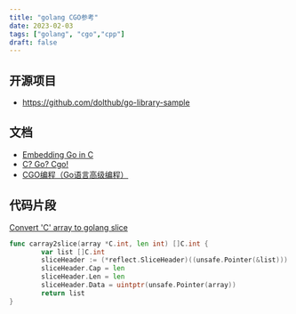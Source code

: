 ```yaml
---
title: "golang CGO参考"
date: 2023-02-03
tags: ["golang", "cgo","cpp"]
draft: false
---
```


## 开源项目

- https://github.com/dolthub/go-library-sample

## 文档
- [Embedding Go in C](https://www.dolthub.com/blog/2023-02-01-embedding-go-in-c/)
- [C? Go? Cgo!](https://go.dev/blog/cgo)
- [CGO编程（Go语言高级编程）](https://chai2010.cn/advanced-go-programming-book/ch2-cgo/index.html)
## 代码片段
[Convert 'C' array to golang slice](https://gist.github.com/nasitra/98bb59421be49a518c4a)
```go
func carray2slice(array *C.int, len int) []C.int {
        var list []C.int
        sliceHeader := (*reflect.SliceHeader)((unsafe.Pointer(&list)))
        sliceHeader.Cap = len
        sliceHeader.Len = len
        sliceHeader.Data = uintptr(unsafe.Pointer(array))
        return list
}
```